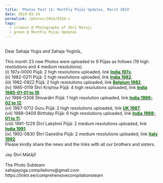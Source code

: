 ```yaml
---
title: 'Photos Post 15: Monthly Pūjās Updates, March 2024'
date: 2024-03-24
permalink: /photos/2024/0324-c
tags:
  - crimson @ Photographs of Shri Mataji
  - green @ Monthly Pujas Updates
---
```


<p>
<br>
Dear Sahaja Yogis and Sahaja Yoginīs,<br>
<br>
This month 23 new Photos were uploaded to 9 Pūjas as follows (19 high resolutions and 4 medium resolutions).<br>
(i) 197x-0000 Pūjā: 2 high resolutions uploaded, link <a href="https://eternalmoments.smugmug.com/Countries/India/197x"> <font color="DarkGreen"><b>India 197x</b></font></a>.<br>
(ii) 1982-0211 Pūjā: 2 high resolutions uploaded, link <a href="https://eternalmoments.smugmug.com/Countries/India/1982"> <font color="DarkGreen"><b>India 1982</b></font></a>.<br>
(iii) 1982-0922 Pūjā: 2 high resolutions uploaded, link <a href="https://eternalmoments.smugmug.com/Countries/Belgium/1982"> <font color="DarkGreen"><b>Belgium 1982</b></font></a>.<br>
(iv) 1985-0119 Śhrī Kṛiṣhṇa Pūjā: 4 high resolutions uploaded, link <a href="https://eternalmoments.smugmug.com/Countries/India/1985-01-01-to-19"> <font color="DarkGreen"><b>India 1985-01-01 to 19</b></font></a>.<br>
(v) 1986-0308 Śhivarātri Pūjā: 1 high resolution uploaded, link <a href="https://eternalmoments.smugmug.com/Countries/India/1986-02-to-12"> <font color="DarkGreen"><b>India 1986-02 to 12</b></font></a>.<br>
(vi) 1987-0712 Guru Pūjā: 2 high resolutions uploaded, link <a href="https://eternalmoments.smugmug.com/Countries/UK/1987"> <font color="DarkGreen"><b>UK 1987</b></font></a>.<br>
(vii) 1988-0409 Birthday Pūjā: 6 high resolutions uploaded, link <a href="https://eternalmoments.smugmug.com/Countries/India/1988-01-to-11"> <font color="DarkGreen"><b>India 1988-01 to 11</b></font></a>.<br>
(viii) 1991-1229 Śhrī Lakṣhmī Pūjā: 2 medium resolutions uploaded, link <a href="https://eternalmoments.smugmug.com/Countries/India/1991"> <font color="DarkGreen"><b>India 1991</b></font></a>.<br>
(ix) 1992-0830 Śhrī Gaṇeśha Pūjā: 2 medium resolutions uploaded, link <a href="https://eternalmoments.smugmug.com/Countries/Italy/1992"> <font color="DarkGreen"><b>Italy 1992</b></font></a>.<br>
Please kindly share the news and the links with all our brothers and sisters.<br>
<br>
Jay Śhrī Mātājī!<br>
<br>
The Photo Subteam<br>
sahajayoga.compilations@gmail.com<br>
https://linktr.ee/comprehensivecompilationsteam<br>
</p>